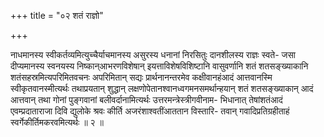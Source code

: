 +++
title = "०२ शतं राज्ञो"

+++

नाधमानस्य स्वीकर्तव्यमित्युच्चैर्याचमानस्य असुरस्य धनानां निरसितुः दानशीलस्य राज्ञः स्वते- जसा दीप्यमानस्य स्वनयस्य निष्कान्आभरणविशेषान् इयत्ताविशेषविशिष्टानि वासुवर्णानि शतं शतसङ्ख्याकानि शतंसहस्रमित्यपरिमितवचनः अपरिमितान् सद्यः प्रार्थनानन्तरमेव कक्षीवानहंआदं आत्तवानस्मि स्वीकृतवानस्मीत्यर्थः तथाप्रयतान् शुद्धान् लक्षणोपेतानश्वानध्वगमनसमर्थान्हयान् शतं शतसङ्ख्याकान् आदं आत्तवान् तथा गोनां पुङ्गवानां बलीवर्दानामित्यर्थः उत्तरमन्त्रेस्त्रीगवीनाम- भिधानात् तेषांशतंआदं एवम्प्रदाताराजा दिवि द्युलोके श्रवः कीर्ति अजरंशाश्वतींआततान विस्तारि- तवान् गवादिप्रतिग्रहीताहं स्वर्गेकीर्तिमकरवमित्यर्थः ॥ २ ॥